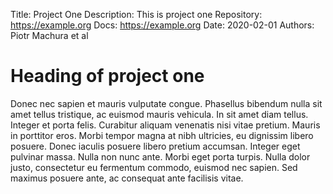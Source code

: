 Title:        Project One
Description:  This is project one
Repository:   https://example.org
Docs:         https://example.org
Date:         2020-02-01
Authors:      Piotr Machura
              et al

# Heading of project one
Donec nec sapien et mauris vulputate congue. Phasellus bibendum nulla sit amet tellus tristique, ac euismod mauris
vehicula. In sit amet diam tellus. Integer et porta felis. Curabitur aliquam venenatis nisi vitae pretium. Mauris in
porttitor eros. Morbi tempor magna at nibh ultricies, eu dignissim libero posuere. Donec iaculis posuere libero pretium
accumsan. Integer eget pulvinar massa. Nulla non nunc ante. Morbi eget porta turpis. Nulla dolor justo, consectetur eu
fermentum commodo, euismod nec sapien. Sed maximus posuere ante, ac consequat ante facilisis vitae. 

